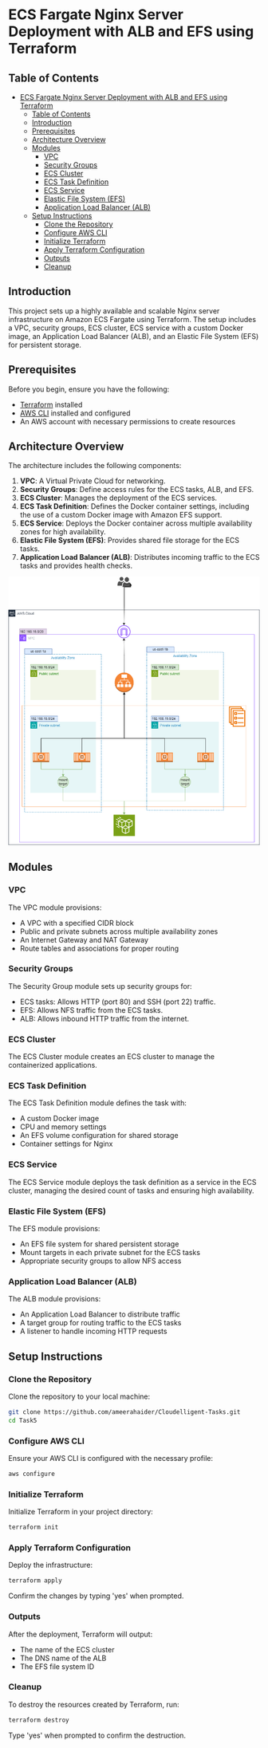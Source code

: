 # ECS Fargate Nginx Server Deployment with ALB and EFS using Terraform

## Table of Contents
- [ECS Fargate Nginx Server Deployment with ALB and EFS using Terraform](#ecs-fargate-nginx-server-deployment-with-alb-and-efs-using-terraform)
  - [Table of Contents](#table-of-contents)
  - [Introduction](#introduction)
  - [Prerequisites](#prerequisites)
  - [Architecture Overview](#architecture-overview)
  - [Modules](#modules)
    - [VPC](#vpc)
    - [Security Groups](#security-groups)
    - [ECS Cluster](#ecs-cluster)
    - [ECS Task Definition](#ecs-task-definition)
    - [ECS Service](#ecs-service)
    - [Elastic File System (EFS)](#elastic-file-system-efs)
    - [Application Load Balancer (ALB)](#application-load-balancer-alb)
  - [Setup Instructions](#setup-instructions)
    - [Clone the Repository](#clone-the-repository)
    - [Configure AWS CLI](#configure-aws-cli)
    - [Initialize Terraform](#initialize-terraform)
    - [Apply Terraform Configuration](#apply-terraform-configuration)
    - [Outputs](#outputs)
    - [Cleanup](#cleanup)
  
## Introduction

This project sets up a highly available and scalable Nginx server infrastructure on Amazon ECS Fargate using Terraform. The setup includes a VPC, security groups, ECS cluster, ECS service with a custom Docker image, an Application Load Balancer (ALB), and an Elastic File System (EFS) for persistent storage.

## Prerequisites

Before you begin, ensure you have the following:

- [Terraform](https://www.terraform.io/downloads.html) installed
- [AWS CLI](https://aws.amazon.com/cli/) installed and configured
- An AWS account with necessary permissions to create resources

## Architecture Overview

The architecture includes the following components:

1. **VPC**: A Virtual Private Cloud for networking.
2. **Security Groups**: Define access rules for the ECS tasks, ALB, and EFS.
3. **ECS Cluster**: Manages the deployment of the ECS services.
4. **ECS Task Definition**: Defines the Docker container settings, including the use of a custom Docker image with Amazon EFS support.
5. **ECS Service**: Deploys the Docker container across multiple availability zones for high availability.
6. **Elastic File System (EFS)**: Provides shared file storage for the ECS tasks.
7. **Application Load Balancer (ALB)**: Distributes incoming traffic to the ECS tasks and provides health checks.


![alt text](architectureDiagram.png)

## Modules

### VPC

The VPC module provisions:

- A VPC with a specified CIDR block
- Public and private subnets across multiple availability zones
- An Internet Gateway and NAT Gateway
- Route tables and associations for proper routing

### Security Groups

The Security Group module sets up security groups for:

- ECS tasks: Allows HTTP (port 80) and SSH (port 22) traffic.
- EFS: Allows NFS traffic from the ECS tasks.
- ALB: Allows inbound HTTP traffic from the internet.

### ECS Cluster

The ECS Cluster module creates an ECS cluster to manage the containerized applications.

### ECS Task Definition

The ECS Task Definition module defines the task with:

- A custom Docker image
- CPU and memory settings
- An EFS volume configuration for shared storage
- Container settings for Nginx

### ECS Service

The ECS Service module deploys the task definition as a service in the ECS cluster, managing the desired count of tasks and ensuring high availability.

### Elastic File System (EFS)

The EFS module provisions:

- An EFS file system for shared persistent storage
- Mount targets in each private subnet for the ECS tasks
- Appropriate security groups to allow NFS access

### Application Load Balancer (ALB)

The ALB module provisions:

- An Application Load Balancer to distribute traffic
- A target group for routing traffic to the ECS tasks
- A listener to handle incoming HTTP requests

## Setup Instructions

### Clone the Repository

Clone the repository to your local machine:

```sh
git clone https://github.com/ameerahaider/Cloudelligent-Tasks.git
cd Task5
```

### Configure AWS CLI

Ensure your AWS CLI is configured with the necessary profile:

```sh
aws configure
```

### Initialize Terraform

Initialize Terraform in your project directory:

```sh
terraform init
```

### Apply Terraform Configuration

Deploy the infrastructure:

```sh
terraform apply
```

Confirm the changes by typing 'yes' when prompted.

### Outputs
After the deployment, Terraform will output:
- The name of the ECS cluster
- The DNS name of the ALB
- The EFS file system ID

### Cleanup

To destroy the resources created by Terraform, run:

```sh
terraform destroy
```

Type 'yes' when prompted to confirm the destruction.